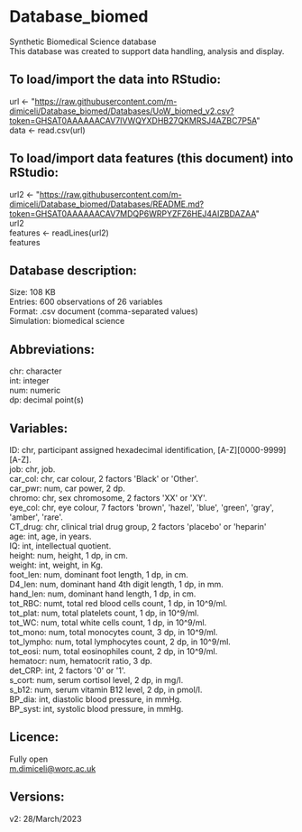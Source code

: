 # Database_biomed <br />
Synthetic Biomedical Science database <br />
This database was created to support data handling, analysis and display. <br />

## To load/import the data into RStudio:  <br />
url <- "https://raw.githubusercontent.com/m-dimiceli/Database_biomed/Databases/UoW_biomed_v2.csv?token=GHSAT0AAAAAACAV7IVWQYXDHB27QKMRSJ4AZBC7P5A" <br />
data <- read.csv(url) <br />

## To load/import data features (this document) into RStudio:  <br />
url2 <- "https://raw.githubusercontent.com/m-dimiceli/Database_biomed/Databases/README.md?token=GHSAT0AAAAAACAV7MDQP6WRPYZFZ6HEJ4AIZBDAZAA" <br />
url2 <br />
features <- readLines(url2) <br />
features <br />

## Database description: <br />
Size: 108 KB <br />
Entries: 600 observations of 26 variables <br />
Format: .csv document (comma-separated values) <br />
Simulation: biomedical science <br />

## Abbreviations: <br />
chr: character <br />
int: integer <br />
num: numeric <br />
dp: decimal point(s) <br />

## Variables: <br />
ID: chr, participant assigned hexadecimal identification, [A-Z][0000-9999][A-Z]. <br />
job: chr, job. <br />
car_col: chr, car colour, 2 factors 'Black' or 'Other'. <br />
car_pwr: num, car power, 2 dp. <br />
chromo: chr, sex chromosome, 2 factors 'XX' or 'XY'. <br />
eye_col: chr, eye colour, 7 factors 'brown', 'hazel', 'blue', 'green', 'gray', 'amber', 'rare'. <br />
CT_drug: chr, clinical trial drug group, 2 factors 'placebo' or 'heparin' <br />
age: int, age, in years. <br />
IQ: int, intellectual quotient. <br />
height: num, height, 1 dp, in cm. <br />
weight: int, weight, in Kg. <br />
foot_len: num, dominant foot length, 1 dp, in cm. <br />
D4_len: num, dominant hand 4th digit length, 1 dp, in mm. <br />
hand_len: num, dominant hand length, 1 dp, in cm. <br />
tot_RBC: numt, total red blood cells count, 1 dp, in 10^9/ml. <br />
tot_plat: num, total platelets count, 1 dp, in 10^9/ml. <br />
tot_WC: num, total white cells count, 1 dp, in 10^9/ml. <br />
tot_mono: num, total monocytes count, 3 dp, in 10^9/ml. <br />
tot_lympho: num, total lymphocytes count, 2 dp, in 10^9/ml. <br />
tot_eosi: num, total eosinophiles count, 2 dp, in 10^9/ml. <br />
hematocr: num, hematocrit ratio, 3 dp. <br />
det_CRP: int, 2 factors '0' or '1'. <br />
s_cort: num, serum cortisol level, 2 dp, in mg/l. <br />
s_b12: num, serum vitamin B12 level, 2 dp, in pmol/l. <br />
BP_dia: int, diastolic blood pressure, in mmHg. <br />
BP_syst: int, systolic blood pressure, in mmHg. <br />

## Licence:  <br />
Fully open <br />
m.dimiceli@worc.ac.uk <br />

## Versions: <br />
v2: 28/March/2023 <br />
